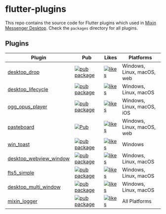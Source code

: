 # flutter-plugins

This repo contains the source code for Flutter plugins which used
in [Mixin Messenger Desktop](https://github.com/MixinNetwork/flutter-app). Check the `packages` directory for all
plugins.

## Plugins

| Plugin                                                      | Pub                                                                                                                        | Likes                                                                                                              | Platforms                  |
|-------------------------------------------------------------|----------------------------------------------------------------------------------------------------------------------------|--------------------------------------------------------------------------------------------------------------------|----------------------------|
| [desktop_drop](./packages/desktop_drop)                     | [![pub package](https://img.shields.io/pub/v/desktop_drop.svg)](https://pub.dev/packages/desktop_drop)                     | [![likes](https://badges.bar/desktop_drop/likes)](https://pub.dev/packages/desktop_drop/score)                     | Windows, Linux, macOS, web |
| [desktop_lifecycle](./packages/desktop_lifecycle)           | [![pub package](https://img.shields.io/pub/v/desktop_lifecycle.svg)](https://pub.dev/packages/desktop_lifecycle)           | [![likes](https://badges.bar/desktop_lifecycle/likes)](https://pub.dev/packages/desktop_lifecycle/score)           | Windows, Linux, macOS      |
| [ogg_opus_player](./packages/ogg_opus_player)               | [![pub package](https://img.shields.io/pub/v/ogg_opus_player.svg)](https://pub.dev/packages/ogg_opus_player)               | [![likes](https://badges.bar/ogg_opus_player/likes)](https://pub.dev/packages/ogg_opus_player/score)               | Windows, Linux, macOS, iOS |
| [pasteboard](./packages/pasteboard)                         | [![Pub](https://img.shields.io/pub/v/pasteboard.svg)](https://pub.dev/packages/pasteboard)                                 | [![likes](https://badges.bar/pasteboard/likes)](https://pub.dev/packages/pasteboard/score)                         | Windows, Linux, macOS, web |
| [win_toast](./packages/win_toast)                           | [![pub package](https://img.shields.io/pub/v/win_toast.svg)](https://pub.dev/packages/win_toast)                           | [![likes](https://badges.bar/win_toast/likes)](https://pub.dev/packages/win_toast/score)                           | Windows                    |
| [desktop_webview_window](./packages/desktop_webview_window) | [![pub package](https://img.shields.io/pub/v/desktop_webview_window.svg)](https://pub.dev/packages/desktop_webview_window) | [![likes](https://badges.bar/desktop_webview_window/likes)](https://pub.dev/packages/desktop_webview_window/score) | Windows, Linux, macOS      |
| [fts5_simple](./packages/fts5_simple)                       | [![pub package](https://img.shields.io/pub/v/fts5_simple.svg)](https://pub.dev/packages/fts5_simple)                       | [![likes](https://badges.bar/fts5_simple/likes)](https://pub.dev/packages/fts5_simple/score)                       | Windows, Linux, macOS      |
| [desktop_multi_window](./packages/desktop_multi_window)     | [![pub package](https://img.shields.io/pub/v/desktop_multi_window.svg)](https://pub.dev/packages/desktop_multi_window)     | [![likes](https://badges.bar/desktop_multi_window/likes)](https://pub.dev/packages/desktop_multi_window/score)     | Windows, Linux, macOS      |
| [mixin_logger](./packages/mixin_logger)                     | [![pub package](https://img.shields.io/pub/v/mixin_logger.svg)](https://pub.dev/packages/mixin_logger)                     | [![likes](https://badges.bar/mixin_logger/likes)](https://pub.dev/packages/mixin_logger/score)                     | All Platforms              |
